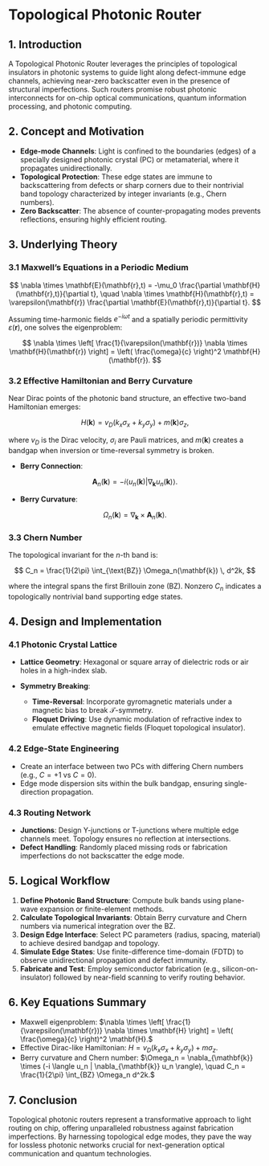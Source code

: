 # Topological Photonic Router

## 1. Introduction

A Topological Photonic Router leverages the principles of topological insulators in photonic systems to guide light along defect-immune edge channels, achieving near-zero backscatter even in the presence of structural imperfections. Such routers promise robust photonic interconnects for on-chip optical communications, quantum information processing, and photonic computing.

## 2. Concept and Motivation

* **Edge-mode Channels**: Light is confined to the boundaries (edges) of a specially designed photonic crystal (PC) or metamaterial, where it propagates unidirectionally.
* **Topological Protection**: These edge states are immune to backscattering from defects or sharp corners due to their nontrivial band topology characterized by integer invariants (e.g., Chern numbers).
* **Zero Backscatter**: The absence of counter-propagating modes prevents reflections, ensuring highly efficient routing.

## 3. Underlying Theory

### 3.1 Maxwell’s Equations in a Periodic Medium

$$
\nabla \times \mathbf{E}(\mathbf{r},t) = -\mu_0 \frac{\partial \mathbf{H}(\mathbf{r},t)}{\partial t},
\quad
\nabla \times \mathbf{H}(\mathbf{r},t) = \varepsilon(\mathbf{r}) \frac{\partial \mathbf{E}(\mathbf{r},t)}{\partial t}.
$$

Assuming time-harmonic fields $e^{-i\omega t}$ and a spatially periodic permittivity $\varepsilon(\mathbf{r})$, one solves the eigenproblem:

$$
\nabla \times \left[ \frac{1}{\varepsilon(\mathbf{r})} \nabla \times \mathbf{H}(\mathbf{r}) \right] = \left( \frac{\omega}{c} \right)^2 \mathbf{H}(\mathbf{r}).
$$

### 3.2 Effective Hamiltonian and Berry Curvature

Near Dirac points of the photonic band structure, an effective two-band Hamiltonian emerges:

$$
H(\mathbf{k}) = v_D (k_x \sigma_x + k_y \sigma_y) + m(\mathbf{k}) \sigma_z,
$$

where $v_D$ is the Dirac velocity, $\sigma_i$ are Pauli matrices, and $m(\mathbf{k})$ creates a bandgap when inversion or time-reversal symmetry is broken.

* **Berry Connection**:

$$
\mathbf{A}_n(\mathbf{k}) = -i \langle u_n(\mathbf{k}) | \nabla_{\mathbf{k}} u_n(\mathbf{k}) \rangle.
$$

* **Berry Curvature**:

$$
\Omega_n(\mathbf{k}) = \nabla_{\mathbf{k}} \times \mathbf{A}_n(\mathbf{k}).
$$

### 3.3 Chern Number

The topological invariant for the $n$-th band is:

$$
C_n = \frac{1}{2\pi} \int_{\text{BZ}} \Omega_n(\mathbf{k}) \, d^2k,
$$

where the integral spans the first Brillouin zone (BZ). Nonzero $C_n$ indicates a topologically nontrivial band supporting edge states.

## 4. Design and Implementation

### 4.1 Photonic Crystal Lattice

* **Lattice Geometry**: Hexagonal or square array of dielectric rods or air holes in a high-index slab.
* **Symmetry Breaking**:

  * **Time-Reversal**: Incorporate gyromagnetic materials under a magnetic bias to break $\mathcal{T}$-symmetry.
  * **Floquet Driving**: Use dynamic modulation of refractive index to emulate effective magnetic fields (Floquet topological insulator).

### 4.2 Edge-State Engineering

* Create an interface between two PCs with differing Chern numbers (e.g., $C=+1$ vs $C=0$).
* Edge mode dispersion sits within the bulk bandgap, ensuring single-direction propagation.

### 4.3 Routing Network

* **Junctions**: Design Y-junctions or T-junctions where multiple edge channels meet. Topology ensures no reflection at intersections.
* **Defect Handling**: Randomly placed missing rods or fabrication imperfections do not backscatter the edge mode.

## 5. Logical Workflow

1. **Define Photonic Band Structure**: Compute bulk bands using plane-wave expansion or finite-element methods.
2. **Calculate Topological Invariants**: Obtain Berry curvature and Chern numbers via numerical integration over the BZ.
3. **Design Edge Interface**: Select PC parameters (radius, spacing, material) to achieve desired bandgap and topology.
4. **Simulate Edge States**: Use finite-difference time-domain (FDTD) to observe unidirectional propagation and defect immunity.
5. **Fabricate and Test**: Employ semiconductor fabrication (e.g., silicon-on-insulator) followed by near-field scanning to verify routing behavior.

## 6. Key Equations Summary

* Maxwell eigenproblem:
  $\nabla \times \left[ \frac{1}{\varepsilon(\mathbf{r})} \nabla \times \mathbf{H} \right] = \left( \frac{\omega}{c} \right)^2 \mathbf{H}.$
* Effective Dirac-like Hamiltonian:
  $H = v_D (k_x \sigma_x + k_y \sigma_y) + m \sigma_z.$
* Berry curvature and Chern number:
  $\Omega_n = \nabla_{\mathbf{k}} \times (-i \langle u_n | \nabla_{\mathbf{k}} u_n \rangle), \quad C_n = \frac{1}{2\pi} \int_{BZ} \Omega_n d^2k.$

## 7. Conclusion

Topological photonic routers represent a transformative approach to light routing on chip, offering unparalleled robustness against fabrication imperfections. By harnessing topological edge modes, they pave the way for lossless photonic networks crucial for next-generation optical communication and quantum technologies.
